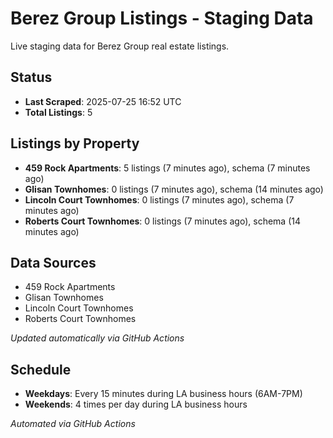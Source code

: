# Berez Group Listings - Staging Data

Live staging data for Berez Group real estate listings.

## Status

- **Last Scraped**: 2025-07-25 16:52 UTC
- **Total Listings**: 5

## Listings by Property

- **459 Rock Apartments**: 5 listings (7 minutes ago), schema (7 minutes ago)
- **Glisan Townhomes**: 0 listings (7 minutes ago), schema (14 minutes ago)
- **Lincoln Court Townhomes**: 0 listings (7 minutes ago), schema (7 minutes ago)
- **Roberts Court Townhomes**: 0 listings (7 minutes ago), schema (14 minutes ago)

## Data Sources

- 459 Rock Apartments
- Glisan Townhomes
- Lincoln Court Townhomes
- Roberts Court Townhomes

*Updated automatically via GitHub Actions*

## Schedule

- **Weekdays**: Every 15 minutes during LA business hours (6AM-7PM)
- **Weekends**: 4 times per day during LA business hours

*Automated via GitHub Actions*
